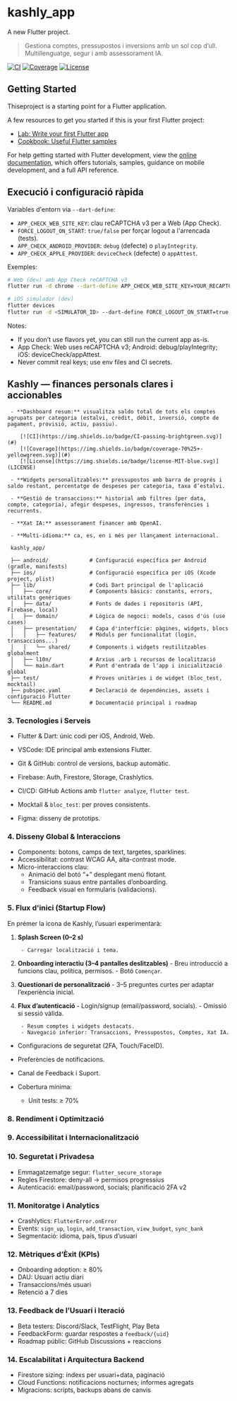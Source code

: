 <!-- markdownlint-disable MD012 MD029 MD032 MD007 MD058 -->

# kashly_app

A new Flutter project.

> Gestiona comptes, pressupostos i inversions amb un sol cop d’ull. Multillenguatge, segur i amb assessorament IA.

[![CI](https://img.shields.io/badge/CI-passing-brightgreen.svg)](#)
[![Coverage](https://img.shields.io/badge/coverage-70%25+-yellowgreen.svg)](#)
[![License](https://img.shields.io/badge/license-MIT-blue.svg)](LICENSE)

## Getting Started

Thiseproject is a starting point for a Flutter application.

A few resources to get you started if this is your first Flutter project:

- [Lab: Write your first Flutter app](https://docs.flutter.dev/get-started/codelab)
- [Cookbook: Useful Flutter samples](https://docs.flutter.dev/cookbook)

For help getting started with Flutter development, view the
[online documentation](https://docs.flutter.dev/), which offers tutorials,
samples, guidance on mobile development, and a full API reference.

## Execució i configuració ràpida

Variables d'entorn via `--dart-define`:

- `APP_CHECK_WEB_SITE_KEY`: clau reCAPTCHA v3 per a Web (App Check).
- `FORCE_LOGOUT_ON_START`: `true/false` per forçar logout a l'arrencada (tests).
- `APP_CHECK_ANDROID_PROVIDER`: `debug` (defecte) o `playIntegrity`.
- `APP_CHECK_APPLE_PROVIDER`: `deviceCheck` (defecte) o `appAttest`.

Exemples:

```sh
# Web (dev) amb App Check reCAPTCHA v3
flutter run -d chrome --dart-define APP_CHECK_WEB_SITE_KEY=YOUR_RECAPTCHA_V3_SITE_KEY --dart-define FORCE_LOGOUT_ON_START=true

# iOS simulador (dev)
flutter devices
flutter run -d <SIMULATOR_ID> --dart-define FORCE_LOGOUT_ON_START=true --dart-define APP_CHECK_APPLE_PROVIDER=deviceCheck
```

Notes:

- If you don’t use flavors yet, you can still run the current app as-is.
- App Check: Web uses reCAPTCHA v3; Android: debug/playIntegrity; iOS: deviceCheck/appAttest.
- Never commit real keys; use env files and CI secrets.

## Kashly — finances personals clares i accionables

     - **Dashboard resum:** visualitza saldo total de tots els comptes agrupats per categoria (estalvi, crèdit, dèbit, inversió, compte de pagament, provisió, actiu, passiu).

        [![CI](https://img.shields.io/badge/CI-passing-brightgreen.svg)](#)
        [![Coverage](https://img.shields.io/badge/coverage-70%25+-yellowgreen.svg)](#)
        [![License](https://img.shields.io/badge/license-MIT-blue.svg)](LICENSE)

     - **Widgets personalitzables:** pressupostos amb barra de progrés i saldo restant, percentatge de despeses per categoria, taxa d’estalvi.

     - **Gestió de transaccions:** historial amb filtres (per data, compte, categoria), afegir despeses, ingressos, transferències i recurrents.

     - **Xat IA:** assessorament financer amb OpenAI.

     - **Multi-idioma:** ca, es, en i més per llançament internacional.

     kashly_app/

     ├── android/             # Configuració específica per Android (gradle, manifests)
     ├── ios/                 # Configuració específica per iOS (Xcode project, plist)
     ├── lib/                 # Codi Dart principal de l'aplicació
     │   ├── core/            # Components bàsics: constants, errors, utilitats genèriques
     │   ├── data/            # Fonts de dades i repositoris (API, Firebase, local)
     │   ├── domain/          # Lògica de negoci: models, casos d'ús (use cases)
     │   ├── presentation/    # Capa d'interfície: pàgines, widgets, blocs
     │   │   ├── features/    # Mòduls per funcionalitat (login, transaccions...)
     │   │   └── shared/      # Components i widgets reutilitzables globalment
     │   ├── l10n/            # Arxius .arb i recursos de localització
     │   └── main.dart        # Punt d'entrada de l'app i inicialització global
     ├── test/                # Proves unitàries i de widget (bloc_test, mocktail)
     ├── pubspec.yaml         # Declaració de dependències, assets i configuració Flutter
     └── README.md            # Documentació principal i roadmap

### 3. Tecnologies i Serveis
- Flutter & Dart: únic codi per iOS, Android, Web.
- VSCode: IDE principal amb extensions Flutter.
- Git & GitHub: control de versions, backup automàtic.
- Firebase: Auth, Firestore, Storage, Crashlytics.
- CI/CD: GitHub Actions amb `flutter analyze`, `flutter test`.
- Mocktail & `bloc_test`: per proves consistents.

- Figma: disseny de prototips.

### 4. Disseny Global & Interaccions
- Components: botons, camps de text, targetes, sparklines.
- Accessibilitat: contrast WCAG AA, alta-contrast mode.
- Micro-interaccions clau:
    - Animació del botó “+” desplegant menú flotant.
    - Transicions suaus entre pantalles d’onboarding.
    - Feedback visual en formularis (validacions).

### 5. Flux d'inici (Startup Flow)

En prémer la icona de Kashly, l’usuari experimentarà:

1. **Splash Screen (0–2 s)**

        - Carregar localització i tema.
2. **Onboarding interactiu (3–4 pantalles deslitzables)**
        - Breu introducció a funcions clau, política, permisos.
        - Botó `Començar`.
3. **Questionari de personalització**
        - 3–5 preguntes curtes per adaptar l’experiència inicial.
4. **Flux d’autenticació**
        - Login/signup (email/password, socials).
        - Omissió si sessió vàlida.

        - Resum comptes i widgets destacats.
        - Navegació inferior: Transaccions, Pressupostos, Comptes, Xat IA.

- Configuracions de seguretat (2FA, Touch/FaceID).
- Preferències de notificacions.
- Canal de Feedback i Suport.

- Cobertura mínima:
    - Unit tests: ≥ 70%

### 8. Rendiment i Optimització

### 9. Accessibilitat i Internacionalització

### 10. Seguretat i Privadesa

- Emmagatzematge segur: `flutter_secure_storage`
- Regles Firestore: deny-all → permisos progressius
- Autenticació: email/password, socials; planificació 2FA v2

### 11. Monitoratge i Analytics

- Crashlytics: `FlutterError.onError`
- Events: `sign_up`, `login`, `add_transaction`, `view_budget`, `sync_bank`
- Segmentació: idioma, país, tipus d’usuari

### 12. Mètriques d’Èxit (KPIs)

- Onboarding adoption: ≥ 80%
- DAU: Usuari actiu diari
- Transaccions/més usuari
- Retenció a 7 dies

### 13. Feedback de l’Usuari i Iteració

- Beta testers: Discord/Slack, TestFlight, Play Beta
- FeedbackForm: guardar respostes a `feedback/{uid}`
- Roadmap públic: GitHub Discussions + reaccions

### 14. Escalabilitat i Arquitectura Backend

- Firestore sizing: índexs per usuari+data, paginació
- Cloud Functions: notificacions nocturnes; informes agregats
- Migracions: scripts, backups abans de canvis
<!-- markdownlint-disable MD012 MD029 MD032 MD007 MD058 -->
